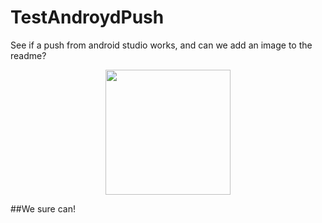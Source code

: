 # TestAndroydPush

See if a push from android studio works, and can we add an image to the readme?

<p align="center">
  <img src="https://cloud.githubusercontent.com/assets/8336308/17436987/e2f2ec2e-5b12-11e6-96dd-476ca60c1964.png" width="200">
</p>


##We sure can!

